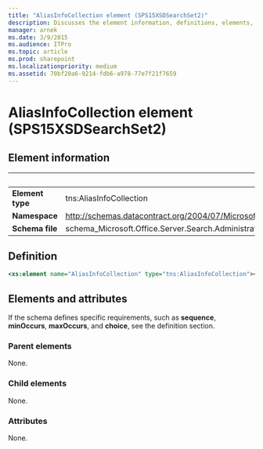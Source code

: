 ```yaml
---
title: "AliasInfoCollection element (SPS15XSDSearchSet2)"
description: Discusses the element information, definitions, elements, and attributes for the AliasInfoCollection element (SPS15XSDSearchSet2).
manager: arnek
ms.date: 3/9/2015
ms.audience: ITPro
ms.topic: article
ms.prod: sharepoint
ms.localizationpriority: medium
ms.assetid: 70bf20a6-9214-fdb6-a978-77e7f21f7659
---
```


# AliasInfoCollection element (SPS15XSDSearchSet2)

## Element information

|&nbsp;|&nbsp;|
|:-----|:-----|
|**Element type** <br/> |tns:AliasInfoCollection  <br/> |
|**Namespace** <br/> |http://schemas.datacontract.org/2004/07/Microsoft.Office.Server.Search.Administration  <br/> |
|**Schema file** <br/> |schema_Microsoft.Office.Server.Search.Administration.xsd  <br/> |
   
## Definition

```XML
<xs:element name="AliasInfoCollection" type="tns:AliasInfoCollection"></xs:element>

```

## Elements and attributes

If the schema defines specific requirements, such as **sequence**, **minOccurs**, **maxOccurs**, and **choice**, see the definition section. 
  
### Parent elements

None.
  
### Child elements

None.
  
### Attributes

None.
  

